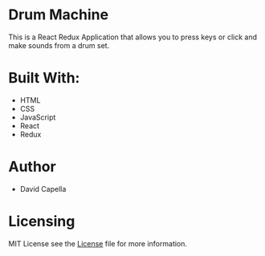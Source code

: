 # Drum Machine
This is a React Redux Application that allows you to press keys or click and make sounds from a drum set.

# Built With:
* HTML
* CSS
* JavaScript
* React
* Redux

# Author
- David Capella

# Licensing
MIT License see the [License](./LICENSE.md) file for more information.
